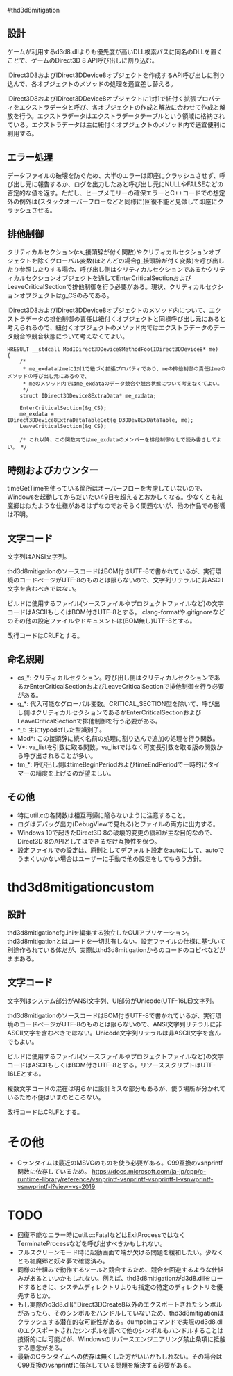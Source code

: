 #thd3d8mitigation

## 設計

ゲームが利用するd3d8.dllよりも優先度が高いDLL検索パスに同名のDLLを置くことで、ゲームのDirect3D 8 API呼び出しに割り込む。

IDirect3D8およびIDirect3DDevice8オブジェクトを作成するAPI呼び出しに割り込んで、各オブジェクトのメソッドの処理を適宜差し替える。

IDirect3D8およびIDirect3DDevice8オブジェクトに1対1で紐付く拡張プロパティをエクストラデータと呼び、各オブジェクトの作成と解放に合わせて作成と解放を行う。エクストラデータはエクストラデータテーブルという領域に格納されている。エクストラデータは主に紐付くオブジェクトのメソッド内で適宜便利に利用する。

## エラー処理

データファイルの破壊を防ぐため、大半のエラーは即座にクラッシュさせず、呼び出し元に報告するか、ログを出力したあと呼び出し元にNULLやFALSEなどの否定的な値を返す。ただし、ヒープメモリーの確保エラーとC++コードでの想定外の例外は(スタックオーバーフローなどと同様に)回復不能と見做して即座にクラッシュさせる。

## 排他制御

クリティカルセクション(cs_接頭辞が付く関数)やクリティカルセクションオブジェクトを除くグローバル変数(ほとんどの場合g_接頭辞が付く変数)を呼び出したり参照したりする場合、呼び出し側はクリティカルセクションであるかクリティカルセクションオブジェクトを通してEnterCriticalSectionおよびLeaveCriticalSectionで排他制御を行う必要がある。現状、クリティカルセクションオブジェクトはg_CSのみである。

IDirect3D8およびIDirect3DDevice8オブジェクトのメソッド内について、エクストラデータの排他制御の責任は紐付くオブジェクトと同様呼び出し元にあると考えられるので、紐付くオブジェクトのメソッド内ではエクストラデータのデータ競合や競合状態について考えなくてよい。

```
HRESULT __stdcall ModIDirect3DDevice8MethodFoo(IDirect3DDevice8* me)
{
	/*
	 * me_exdataはmeに1対1で紐づく拡張プロパティであり、meの排他制御の責任はmeのメソッドの呼び出し元にあるので、
	 * meのメソッド内ではme_exdataのデータ競合や競合状態について考えなくてよい。
	 */
	struct IDirect3DDevice8ExtraData* me_exdata;

	EnterCriticalSection(&g_CS);
	me_exdata = IDirect3DDevice8ExtraDataTableGet(g_D3DDev8ExDataTable, me);
	LeaveCriticalSection(&g_CS);

	/* これ以降、この関数内ではme_exdataのメンバーを排他制御なしで読み書きしてよい。 */
```

## 時刻およびカウンター

timeGetTimeを使っている箇所はオーバーフローを考慮していないので、Windowsを起動してからだいたい49日を超えるとおかしくなる。少なくとも紅魔郷は似たような仕様があるはずなのでおそらく問題ないが、他の作品での影響は不明。

## 文字コード

文字列はANSI文字列。

thd3d8mitigationのソースコードはBOM付きUTF-8で書かれているが、実行環境のコードページがUTF-8のものとは限らないので、文字列リテラルに非ASCII文字を含むべきではない。

ビルドに使用するファイル(ソースファイルやプロジェクトファイルなど)の文字コードはASCIIもしくはBOM付きUTF-8とする。.clang-formatや.gitignoreなどのその他の設定ファイルやドキュメントは(BOM無し)UTF-8とする。

改行コードはCRLFとする。

## 命名規則

- cs_\*: クリティカルセクション。呼び出し側はクリティカルセクションであるかEnterCriticalSectionおよびLeaveCriticalSectionで排他制御を行う必要がある。
- g_\*: 代入可能なグローバル変数。CRITICAL_SECTION型を除いて、呼び出し側はクリティカルセクションであるかEnterCriticalSectionおよびLeaveCriticalSectionで排他制御を行う必要がある。
- \*_t: 主にtypedefした型識別子。
- Mod\*: この接頭辞に続く名前の処理に割り込んで追加の処理を行う関数。
- V\*: va_listを引数に取る関数。va_listではなく可変長引数を取る版の関数から呼び出されることが多い。
- tm_\*: 呼び出し側はtimeBeginPeriodおよびtimeEndPeriodで一時的にタイマーの精度を上げるのが望ましい。

## その他

- 特にutil.cの各関数は相互再帰に陥らないように注意すること。
- ログはデバッグ出力(DebugViewで見れる)とファイルの両方に出力する。
- Windows 10で起きたDirect3D 8の破壊的変更の緩和が主な目的なので、Direct3D 8のAPIとしてはできるだけ互換性を保つ。
- 設定ファイルでの設定は、原則としてデフォルト設定をautoにして、autoでうまくいかない場合はユーザーに手動で他の設定をしてもらう方針。

# thd3d8mitigationcustom

## 設計

thd3d8mitigationcfg.iniを編集する独立したGUIアプリケーション。thd3d8mitigationとはコードを一切共有しない。設定ファイルの仕様に基づいて別途作られている体だが、実際はthd3d8mitigationからのコードのコピペなどがままある。

## 文字コード

文字列はシステム部分がANSI文字列、UI部分がUnicode(UTF-16LE)文字列。

thd3d8mitigationのソースコードはBOM付きUTF-8で書かれているが、実行環境のコードページがUTF-8のものとは限らないので、ANSI文字列リテラルに非ASCII文字を含むべきではない。Unicode文字列リテラルは非ASCII文字を含んでもよい。

ビルドに使用するファイル(ソースファイルやプロジェクトファイルなど)の文字コードはASCIIもしくはBOM付きUTF-8とする。リソーススクリプトはUTF-16LEとする。

複数文字コードの混在は明らかに設計ミスな部分もあるが、使う場所が分かれているため不便はいまのところない。

改行コードはCRLFとする。

# その他

- Cランタイムは最近のMSVCのものを使う必要がある。C99互換のvsnprintf関数に依存しているため。 https://docs.microsoft.com/ja-jp/cpp/c-runtime-library/reference/vsnprintf-vsnprintf-vsnprintf-l-vsnwprintf-vsnwprintf-l?view=vs-2019

# TODO

- 回復不能なエラー時にutil.c::FatalなどはExitProcessではなくTerminateProcessなどを呼び出すべきかもしれない。
- フルスクリーンモード時に起動画面で端が欠ける問題を緩和したい。少なくとも紅魔郷と妖々夢で確認済み。
- 同様の仕組みで動作するツールと競合するため、競合を回避するような仕組みがあるといいかもしれない。例えば、thd3d8mitigationがd3d8.dllをロードするときに、システムディレクトリよりも指定の特定のディレクトリを優先するとか。
- もし実際のd3d8.dllにDirect3DCreate8以外のエクスポートされたシンボルがあったら、そのシンボルをハンドルしていないため、thd3d8mitigationはクラッシュする潜在的な可能性がある。dumpbinコマンドで実際のd3d8.dllのエクスポートされたシンボルを調べて他のシンボルもハンドルすることは技術的には可能だが、Windowsのリバースエンジニアリング禁止条項に抵触する懸念がある。
- 最新のCランタイムへの依存は無くした方がいいかもしれない。その場合はC99互換のvsnprintfに依存している問題を解決する必要がある。
